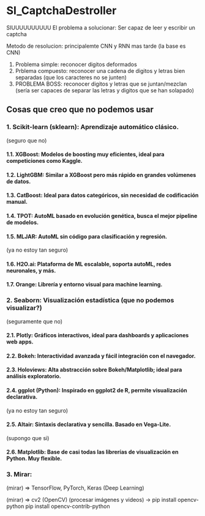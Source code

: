 # SI_CaptchaDestroller
SIUUUUUUUUUU
El problema a solucionar: Ser capaz de leer y escribir un captcha

Metodo de resolucion: principalemte CNN y RNN mas tarde (la base es CNN)

1. Problema simple: reconocer digitos deformados
2. Prblema compuesto: reconocer una cadena de digitos y letras bien separadas (que los caracteres no se junten)
3. PROBLEMA BOSS: reconocer digitos y letras que se juntan/mezclan (sería ser capaces de separar las letras y digitos que se han solapado)
   
## Cosas que creo que no podemos usar

### 1. Scikit-learn (sklearn):  Aprendizaje automático clásico.
(seguro que no)
#### 1.1. XGBoost: Modelos de boosting muy eficientes, ideal para competiciones como Kaggle.
#### 1.2. LightGBM: Similar a XGBoost pero más rápido en grandes volúmenes de datos.
#### 1.3. CatBoost: Ideal para datos categóricos, sin necesidad de codificación manual.
#### 1.4. TPOT: AutoML basado en evolución genética, busca el mejor pipeline de modelos.
#### 1.5. MLJAR: AutoML sin código para clasificación y regresión.
(ya no estoy tan seguro)
#### 1.6. H2O.ai: Plataforma de ML escalable, soporta autoML, redes neuronales, y más.
#### 1.7. Orange: Librería y entorno visual para machine learning.

### 2. Seaborn: Visualización estadística (que no podemos visualizar?)
(seguramente que no)
#### 2.1. Plotly: Gráficos interactivos, ideal para dashboards y aplicaciones web apps.
#### 2.2. Bokeh: Interactividad avanzada y fácil integración con el navegador.
#### 2.3. Holoviews: Alta abstracción sobre Bokeh/Matplotlib; ideal para análisis exploratorio.
#### 2.4. ggplot (Python): Inspirado en ggplot2 de R, permite visualización declarativa.
(ya no estoy tan seguro)
#### 2.5. Altair: Sintaxis declarativa y sencilla. Basado en Vega-Lite.
(supongo que si)
#### 2.6. Matplotlib: Base de casi todas las librerías de visualización en Python. Muy flexible.

### 3. Mirar:
(mirar) =>	TensorFlow, PyTorch, Keras (Deep Learning)

(mirar) =>	cv2 (OpenCV) (procesar imágenes y videos) ->
pip install opencv-python
pip install opencv-contrib-python
